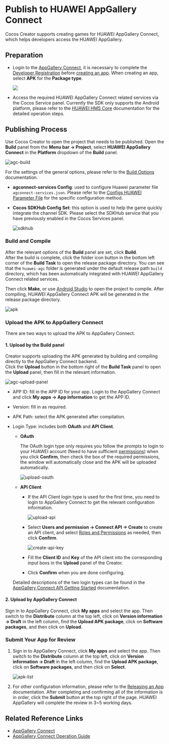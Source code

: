 # Publish to HUAWEI AppGallery Connect

Cocos Creator supports creating games for HUAWEI AppGallery Connect, which helps developers access the HUAWEI AppGallery.

## Preparation

- Login to the [AppGallery Connect](https://developer.huawei.com/consumer/en/service/josp/agc/index.html), it is necessary to complete the [Developer Registration](https://developer.huawei.com/consumer/en/doc/start/10104) before [creating an app](https://developer.huawei.com/consumer/en/doc/distribution/app/agc-create_app). When creating an app, select **APK** for the **Package type**.

  ![](./publish-huawei-agc/app-info.png)

- Access the required HUAWEI AppGallery Connect related services via the Cocos Service panel. Currently the SDK only supports the Android platform, please refer to the [HUAWEI HMS Core](../cocos-service/sdkhub-plugins/sdkhub-hms.md) documentation for the detailed operation steps.

## Publishing Process

Use Cocos Creator to open the project that needs to be published. Open the **Build** panel from the **Menu bar -> Project**, select **HUAWEI AppGallery Connect** in the **Platform** dropdown of the **Build** panel.

![agc-build](./publish-huawei-agc/agc-builder.png)

For the settings of the general options, please refer to the [Build Options](build-options.md) documentation.

- **agconnect-services Config**: used to configure Huawei parameter file `agconnect-services.json`. Please refer to the [Configs HUAWEI Parameter File](https://service.cocos.com/document/en/sdkhub-plugins/sdkhub-hms.html#configs-huawei-config-file) for the specific configuration method.

- **Cocos SDKHub Config Set**: this option is used to help the game quickly integrate the channel SDK. Please select the SDKHub service that you have previously enabled in the Cocos Services panel.

  ![sdkhub](./publish-huawei-agc/sdkhub.png)

### Build and Compile

After the relevant options of the **Build** panel are set, click **Build**.<br>
After the build is complete, click the folder icon button in the bottom left corner of the **Build Task** to open the release package directory. You can see that the `huawei-agc` folder is generated under the default release path `build` directory, which has been automatically integrated with HUAWEI AppGallery Connect related services.

Then click **Make**, or use [Android Studio](native-options.md#make-and-run) to open the project to compile. After compiling, HUAWEI AppGallery Connect APK will be generated in the release package directory.

![apk](./publish-huawei-agc/apk.png)

### Upload the APK to AppGallery Connect

There are two ways to upload the APK to AppGallery Connect.

#### 1. Upload by the Build panel

Creator supports uploading the APK generated by building and compiling directly to the AppGallery Connect backend. <br>
Click the **Upload** button in the bottom right of the **Build Task** panel to open the **Upload** panel, then fill in the relevant information.

![agc-upload-panel](./publish-huawei-agc/agc-upload-panel.png)

- APP ID: fill in the APP ID for your app. Login to the AppGallery Connect and click **My apps -> App information** to get the APP ID.

- Version: fill in as required.

- APK Path: select the APK generated after compilation.

- Login Type: includes both **OAuth** and **API Client**.

    - **OAuth**

        The OAuth login type only requires you follow the prompts to login to your HUAWEI account (Need to have sufficient [permissions](https://developer.huawei.com/consumer/en/doc/development/AppGallery-connect-Guides/agcapi-getstarted-0000001111845114#section797720532313)) when you click **Confirm**, then check the box of the required permissions, the window will automatically close and the APK will be uploaded automatically.

        ![upload-oauth](./publish-huawei-agc/upload-oauth.png)

    - **API Client**

        - If the API Client login type is used for the first time, you need to login to AppGallery Connect to get the relevant configuration information.

          ![upload-api](./publish-huawei-agc/upload-api.png)

        - Select **Users and permission -> Connect API -> Create** to create an API client, and select [Roles and Permissions](https://developer.huawei.com/consumer/en/doc/distribution/app/agc-help-rolepermission-0000001155345429) as needed, then click **Confirm**.

          ![create-api-key](./publish-huawei-agc/create-api-key.png)

        - Fill the **Client ID** and **Key** of the API client into the corresponding input boxs in the **Upload** panel of the Creator.

        - Click **Confirm** when you are done configuring.

    Detailed descriptions of the two login types can be found in the [AppGallery Connect API Getting Started](https://developer.huawei.com/consumer/en/doc/development/AppGallery-connect-Guides/agcapi-getstarted) documentation.

#### 2. Upload by AppGallery Connect

Sign in to AppGallery Connect, click **My apps** and select the app. Then switch to the **Distribute** column at the top left, click on **Version information -> Draft** in the left column, find the **Upload APK package**, click on **Software packages**, and then click on **Upload**.

### Submit Your App for Review

1. Sign in to AppGallery Connect, click **My apps** and select the app. Then switch to the **Distribute** column at the top left, click on **Version information -> Draft** in the left column, find the **Upload APK package**, click on **Software packages**, and then click on **Select**.

    ![apk-list](./publish-huawei-agc/apk-list.png)

2. For other configuration information, please refer to the [Releasing an App](https://developer.huawei.com/consumer/en/doc/distribution/app/agc-release_app) documentation. After completing and confirming all of the information is in order, click the **Submit** button at the top right of the page. HUAWEI AppGallery will complete the review in 3~5 working days.

## Related Reference Links

- [AppGallery Connect](https://developer.huawei.com/consumer/en/service/josp/agc/index.html)
- [AppGallery Connect Operation Guide](https://developer.huawei.com/consumer/en/doc/distribution/app/agc-create_app)
